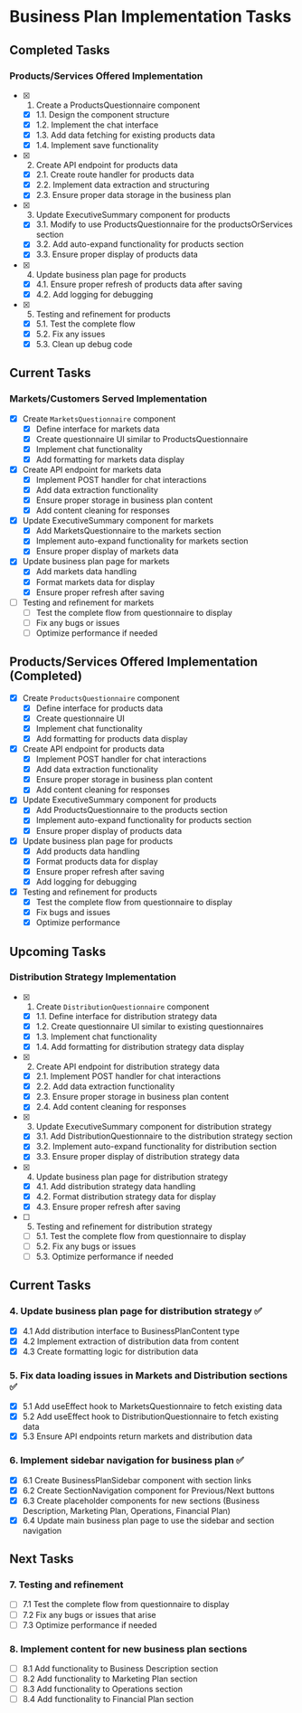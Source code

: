 # Business Plan Implementation Tasks

## Completed Tasks
### Products/Services Offered Implementation
- [x] 1. Create a ProductsQuestionnaire component
  - [x] 1.1. Design the component structure
  - [x] 1.2. Implement the chat interface
  - [x] 1.3. Add data fetching for existing products data
  - [x] 1.4. Implement save functionality

- [x] 2. Create API endpoint for products data
  - [x] 2.1. Create route handler for products data
  - [x] 2.2. Implement data extraction and structuring
  - [x] 2.3. Ensure proper data storage in the business plan

- [x] 3. Update ExecutiveSummary component for products
  - [x] 3.1. Modify to use ProductsQuestionnaire for the productsOrServices section
  - [x] 3.2. Add auto-expand functionality for products section
  - [x] 3.3. Ensure proper display of products data

- [x] 4. Update business plan page for products
  - [x] 4.1. Ensure proper refresh of products data after saving
  - [x] 4.2. Add logging for debugging

- [x] 5. Testing and refinement for products
  - [x] 5.1. Test the complete flow
  - [x] 5.2. Fix any issues
  - [x] 5.3. Clean up debug code

## Current Tasks
### Markets/Customers Served Implementation

- [x] Create `MarketsQuestionnaire` component
  - [x] Define interface for markets data
  - [x] Create questionnaire UI similar to ProductsQuestionnaire
  - [x] Implement chat functionality
  - [x] Add formatting for markets data display

- [x] Create API endpoint for markets data
  - [x] Implement POST handler for chat interactions
  - [x] Add data extraction functionality
  - [x] Ensure proper storage in business plan content
  - [x] Add content cleaning for responses

- [x] Update ExecutiveSummary component for markets
  - [x] Add MarketsQuestionnaire to the markets section
  - [x] Implement auto-expand functionality for markets section
  - [x] Ensure proper display of markets data

- [x] Update business plan page for markets
  - [x] Add markets data handling
  - [x] Format markets data for display
  - [x] Ensure proper refresh after saving

- [ ] Testing and refinement for markets
  - [ ] Test the complete flow from questionnaire to display
  - [ ] Fix any bugs or issues
  - [ ] Optimize performance if needed

## Products/Services Offered Implementation (Completed)

- [x] Create `ProductsQuestionnaire` component
  - [x] Define interface for products data
  - [x] Create questionnaire UI
  - [x] Implement chat functionality
  - [x] Add formatting for products data display

- [x] Create API endpoint for products data
  - [x] Implement POST handler for chat interactions
  - [x] Add data extraction functionality
  - [x] Ensure proper storage in business plan content
  - [x] Add content cleaning for responses

- [x] Update ExecutiveSummary component for products
  - [x] Add ProductsQuestionnaire to the products section
  - [x] Implement auto-expand functionality for products section
  - [x] Ensure proper display of products data

- [x] Update business plan page for products
  - [x] Add products data handling
  - [x] Format products data for display
  - [x] Ensure proper refresh after saving
  - [x] Add logging for debugging

- [x] Testing and refinement for products
  - [x] Test the complete flow from questionnaire to display
  - [x] Fix bugs and issues
  - [x] Optimize performance 

## Upcoming Tasks
### Distribution Strategy Implementation

- [x] 1. Create `DistributionQuestionnaire` component
  - [x] 1.1. Define interface for distribution strategy data
  - [x] 1.2. Create questionnaire UI similar to existing questionnaires
  - [x] 1.3. Implement chat functionality
  - [x] 1.4. Add formatting for distribution strategy data display

- [x] 2. Create API endpoint for distribution strategy data
  - [x] 2.1. Implement POST handler for chat interactions
  - [x] 2.2. Add data extraction functionality
  - [x] 2.3. Ensure proper storage in business plan content
  - [x] 2.4. Add content cleaning for responses

- [x] 3. Update ExecutiveSummary component for distribution strategy
  - [x] 3.1. Add DistributionQuestionnaire to the distribution strategy section
  - [x] 3.2. Implement auto-expand functionality for distribution section
  - [x] 3.3. Ensure proper display of distribution strategy data

- [x] 4. Update business plan page for distribution strategy
  - [x] 4.1. Add distribution strategy data handling
  - [x] 4.2. Format distribution strategy data for display
  - [x] 4.3. Ensure proper refresh after saving

- [ ] 5. Testing and refinement for distribution strategy
  - [ ] 5.1. Test the complete flow from questionnaire to display
  - [ ] 5.2. Fix any bugs or issues
  - [ ] 5.3. Optimize performance if needed 

## Current Tasks

### 4. Update business plan page for distribution strategy ✅
- [x] 4.1 Add distribution interface to BusinessPlanContent type
- [x] 4.2 Implement extraction of distribution data from content
- [x] 4.3 Create formatting logic for distribution data

### 5. Fix data loading issues in Markets and Distribution sections ✅
- [x] 5.1 Add useEffect hook to MarketsQuestionnaire to fetch existing data
- [x] 5.2 Add useEffect hook to DistributionQuestionnaire to fetch existing data
- [x] 5.3 Ensure API endpoints return markets and distribution data

### 6. Implement sidebar navigation for business plan ✅
- [x] 6.1 Create BusinessPlanSidebar component with section links
- [x] 6.2 Create SectionNavigation component for Previous/Next buttons
- [x] 6.3 Create placeholder components for new sections (Business Description, Marketing Plan, Operations, Financial Plan)
- [x] 6.4 Update main business plan page to use the sidebar and section navigation

## Next Tasks

### 7. Testing and refinement
- [ ] 7.1 Test the complete flow from questionnaire to display
- [ ] 7.2 Fix any bugs or issues that arise
- [ ] 7.3 Optimize performance if needed

### 8. Implement content for new business plan sections
- [ ] 8.1 Add functionality to Business Description section
- [ ] 8.2 Add functionality to Marketing Plan section
- [ ] 8.3 Add functionality to Operations section
- [ ] 8.4 Add functionality to Financial Plan section 